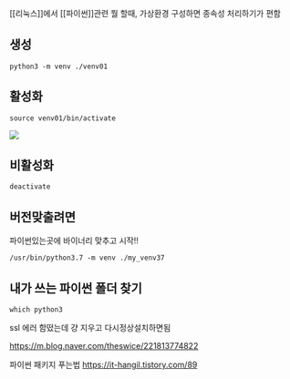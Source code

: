 
[[리눅스]]에서 [[파이썬]]관련 뭘 할때, 가상환경 구성하면 종속성 처리하기가 편함
## 생성
```/bin/bash
python3 -m venv ./venv01
```


## 활성화
```/bin/bash
source venv01/bin/activate
```


![](https://i.imgur.com/O90uD2Q.png)


## 비활성화

```/bin/bash
deactivate
```

## 버전맞출려면


파이썬있는곳에 바이너리 맞추고 시작!!

```/bin/bash
/usr/bin/python3.7 -m venv ./my_venv37
```

## 내가 쓰는 파이썬 폴더 찾기
```/bin/bash
which python3
```




ssl 에러 함떴는데 걍 지우고 다시정상설치하면됨





https://m.blog.naver.com/theswice/221813774822



파이썬 패키지 푸는법
https://it-hangil.tistory.com/89